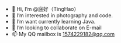 - 👋 Hi, I’m @庭好（TingHao）
- 👀 I’m interested in photography and code.
- 🌱 I’m want currently learning Java.
- 💞️ I’m looking to collaborate on E-mail
- 📫 My QQ mailbox is 1574229182@qq.com

<!---
cool-danme/cool-danme is a ✨ special ✨ repository because its `README.md` (this file) appears on your GitHub profile.
You can click the Preview link to take a look at your changes.
--->
